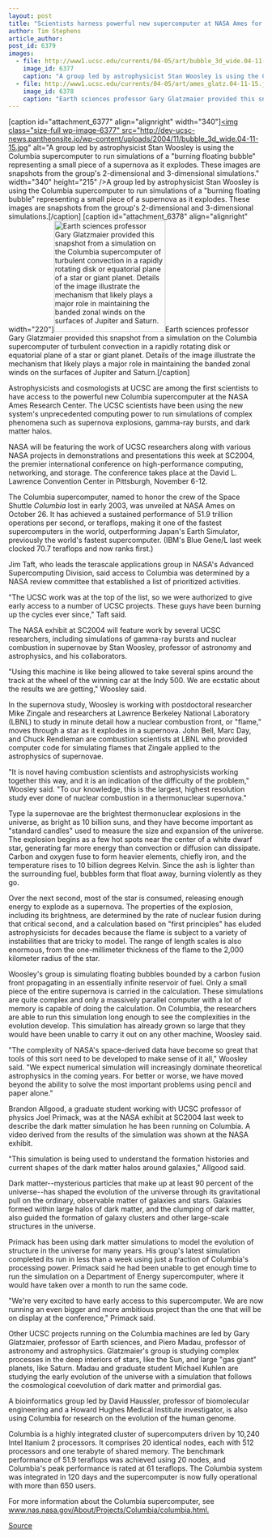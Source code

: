 ```yaml
---
layout: post
title: "Scientists harness powerful new supercomputer at NASA Ames for research on cosmology and astrophysics"
author: Tim Stephens
article_author: 
post_id: 6379
images:
  - file: http://www1.ucsc.edu/currents/04-05/art/bubble_3d_wide.04-11-15.jpg
    image_id: 6377
    caption: "A group led by astrophysicist Stan Woosley is using the Columbia supercomputer to run simulations of a 'burning floating bubble' representing a small piece of a supernova as it explodes. These images are snapshots from the group's 2-dimensional and 3-dimensional simulations."
  - file: http://www1.ucsc.edu/currents/04-05/art/ames_glatz.04-11-15.jpg
    image_id: 6378
    caption: "Earth sciences professor Gary Glatzmaier provided this snapshot from a simulation on the Columbia supercomputer of turbulent convection in a rapidly rotating disk or equatorial plane of a star or giant planet. Details of the image illustrate the mechanism that likely plays a major role in maintaining the banded zonal winds on the surfaces of Jupiter and Saturn."
---
```


[caption id="attachment_6377" align="alignright" width="340"]<a href="http://dev-ucsc-news.pantheonsite.io/wp-content/uploads/2004/11/bubble_3d_wide.04-11-15.jpg"><img class="size-full wp-image-6377" src="http://dev-ucsc-news.pantheonsite.io/wp-content/uploads/2004/11/bubble_3d_wide.04-11-15.jpg" alt="A group led by astrophysicist Stan Woosley is using the Columbia supercomputer to run simulations of a "burning floating bubble" representing a small piece of a supernova as it explodes. These images are snapshots from the group's 2-dimensional and 3-dimensional simulations." width="340" height="215" /></a>A group led by astrophysicist Stan Woosley is using the Columbia supercomputer to run simulations of a "burning floating bubble" representing a small piece of a supernova as it explodes. These images are snapshots from the group's 2-dimensional and 3-dimensional simulations.[/caption]
[caption id="attachment_6378" align="alignright" width="220"]<a href="http://dev-ucsc-news.pantheonsite.io/wp-content/uploads/2004/11/ames_glatz.04-11-15.jpg"><img class="size-full wp-image-6378" src="http://dev-ucsc-news.pantheonsite.io/wp-content/uploads/2004/11/ames_glatz.04-11-15.jpg" alt="Earth sciences professor Gary Glatzmaier provided this snapshot from a simulation on the Columbia supercomputer of turbulent convection in a rapidly rotating disk or equatorial plane of a star or giant planet. Details of the image illustrate the mechanism that likely plays a major role in maintaining the banded zonal winds on the surfaces of Jupiter and Saturn." width="220" height="220" /></a>Earth sciences professor Gary Glatzmaier provided this snapshot from a simulation on the Columbia supercomputer of turbulent convection in a rapidly rotating disk or equatorial plane of a star or giant planet. Details of the image illustrate the mechanism that likely plays a major role in maintaining the banded zonal winds on the surfaces of Jupiter and Saturn.[/caption]
<a name="content" id="content"></a>
<p>
  Astrophysicists and cosmologists at UCSC are among the first scientists to have access to the powerful new Columbia supercomputer at the NASA Ames Research Center. The UCSC scientists have been using the new system's unprecedented computing power to run simulations of complex phenomena such as supernova explosions, gamma-ray bursts, and dark matter halos.
</p>
<p>
  NASA will be featuring the work of UCSC researchers along with various NASA projects in demonstrations and presentations this week at SC2004, the premier international conference on high-performance computing, networking, and storage. The conference takes place at the David L. Lawrence Convention Center in Pittsburgh, November 6-12.
</p>
<p>
  The Columbia supercomputer, named to honor the crew of the Space Shuttle <i>Columbia</i> lost in early 2003, was unveiled at NASA Ames on October 26. It has achieved a sustained performance of 51.9 trillion operations per second, or teraflops, making it one of the fastest supercomputers in the world, outperforming Japan's Earth Simulator, previously the world's fastest supercomputer. (IBM's Blue Gene/L last week clocked 70.7 teraflops and now ranks first.)
</p>
<p>
  Jim Taft, who leads the terascale applications group in NASA's Advanced Supercomputing Division, said access to Columbia was determined by a NASA review committee that established a list of prioritized activities.
</p>
<p>
  "The UCSC work was at the top of the list, so we were authorized to give early access to a number of UCSC projects. These guys have been burning up the cycles ever since," Taft said.
</p>
<p>
  The NASA exhibit at SC2004 will feature work by several UCSC researchers, including simulations of gamma-ray bursts and nuclear combustion in supernovae by Stan Woosley, professor of astronomy and astrophysics, and his collaborators.
</p>
<p>
  "Using this machine is like being allowed to take several spins around the track at the wheel of the winning car at the Indy 500. We are ecstatic about the results we are getting," Woosley said.
</p>
<p>
  In the supernova study, Woosley is working with postdoctoral researcher Mike Zingale and researchers at Lawrence Berkeley National Laboratory (LBNL) to study in minute detail how a nuclear combustion front, or "flame," moves through a star as it explodes in a supernova. John Bell, Marc Day, and Chuck Rendleman are combustion scientists at LBNL who provided computer code for simulating flames that Zingale applied to the astrophysics of supernovae.
</p>
<p>
  "It is novel having combustion scientists and astrophysicists working together this way, and it is an indication of the difficulty of the problem," Woosley said. "To our knowledge, this is the largest, highest resolution study ever done of nuclear combustion in a thermonuclear supernova."
</p>
<p>
  Type Ia supernovae are the brightest thermonuclear explosions in the universe, as bright as 10 billion suns, and they have become important as "standard candles" used to measure the size and expansion of the universe. The explosion begins as a few hot spots near the center of a white dwarf star, generating far more energy than convection or diffusion can dissipate. Carbon and oxygen fuse to form heavier elements, chiefly iron, and the temperature rises to 10 billion degrees Kelvin. Since the ash is lighter than the surrounding fuel, bubbles form that float away, burning violently as they go.
</p>
<p>
  Over the next second, most of the star is consumed, releasing enough energy to explode as a supernova. The properties of the explosion, including its brightness, are determined by the rate of nuclear fusion during that critical second, and a calculation based on "first principles" has eluded astrophysicists for decades because the flame is subject to a variety of instabilities that are tricky to model. The range of length scales is also enormous, from the one-millimeter thickness of the flame to the 2,000 kilometer radius of the star.
</p>
<p>
  Woosley's group is simulating floating bubbles bounded by a carbon fusion front propagating in an essentially infinite reservoir of fuel. Only a small piece of the entire supernova is carried in the calculation. These simulations are quite complex and only a massively parallel computer with a lot of memory is capable of doing the calculation. On Columbia, the researchers are able to run this simulation long enough to see the complexities in the evolution develop. This simulation has already grown so large that they would have been unable to carry it out on any other machine, Woosley said.
</p>
<p>
  "The complexity of NASA's space-derived data have become so great that tools of this sort need to be developed to make sense of it all," Woosley said. "We expect numerical simulation will increasingly dominate theoretical astrophysics in the coming years. For better or worse, we have moved beyond the ability to solve the most important problems using pencil and paper alone."
</p>
<p>
  Brandon Allgood, a graduate student working with UCSC professor of physics Joel Primack, was at the NASA exhibit at SC2004 last week to describe the dark matter simulation he has been running on Columbia. A video derived from the results of the simulation was shown at the NASA exhibit.
</p>
<p>
  "This simulation is being used to understand the formation histories and current shapes of the dark matter halos around galaxies," Allgood said.
</p>
<p>
  Dark matter--mysterious particles that make up at least 90 percent of the universe--has shaped the evolution of the universe through its gravitational pull on the ordinary, observable matter of galaxies and stars. Galaxies formed within large halos of dark matter, and the clumping of dark matter, also guided the formation of galaxy clusters and other large-scale structures in the universe.
</p>
<p>
  Primack has been using dark matter simulations to model the evolution of structure in the universe for many years. His group's latest simulation completed its run in less than a week using just a fraction of Columbia's processing power. Primack said he had been unable to get enough time to run the simulation on a Department of Energy supercomputer, where it would have taken over a month to run the same code.
</p>
<p>
  "We're very excited to have early access to this supercomputer. We are now running an even bigger and more ambitious project than the one that will be on display at the conference," Primack said.
</p>
<p>
  Other UCSC projects running on the Columbia machines are led by Gary Glatzmaier, professor of Earth sciences, and Piero Madau, professor of astronomy and astrophysics. Glatzmaier's group is studying complex processes in the deep interiors of stars, like the Sun, and large "gas giant" planets, like Saturn. Madau and graduate student Michael Kuhlen are studying the early evolution of the universe with a simulation that follows the cosmological coevolution of dark matter and primordial gas.
</p>
<p>
  A bioinformatics group led by David Haussler, professor of biomolecular engineering and a Howard Hughes Medical Institute investigator, is also using Columbia for research on the evolution of the human genome.
</p>
<p>
  Columbia is a highly integrated cluster of supercomputers driven by 10,240 Intel Itanium 2 processors. It comprises 20 identical nodes, each with 512 processors and one terabyte of shared memory. The benchmark performance of 51.9 teraflops was achieved using 20 nodes, and Columbia's peak performance is rated at 61 teraflops. The Columbia system was integrated in 120 days and the supercomputer is now fully operational with more than 650 users.
</p>
<p>
  For more information about the Columbia supercomputer, see <a href="http://www.nas.nasa.gov/About/Projects/Columbia/columbia.html">www.nas.nasa.gov/About/Projects/Columbia/columbia.html.</a>
</p>
<p><a href="http://www1.ucsc.edu/currents/04-05/11-15/supercomputer.asp" title="Permalink to supercomputer">Source</a></p>
